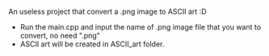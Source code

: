 An useless project that convert a .png image to ASCII art :D

- Run the main.cpp and input the name of .png image file that you want to convert, no need ".png"
- ASCII art will be created in ASCII_art folder.